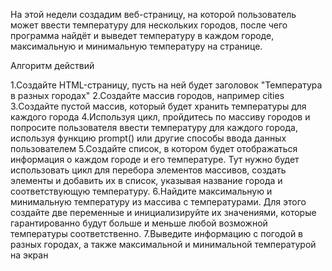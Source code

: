 На этой недели создадим веб-страницу, на которой пользователь может ввести температуру для нескольких городов, после чего программа найдёт и выведет температуру в каждом городе, максимальную и минимальную температуру на странице.



Алгоритм действий

1.Создайте HTML-страницу, пусть на ней будет заголовок "Температура в разных городах"
2.Создайте массив городов, например cities
3.Создайте пустой массив, который будет хранить температуры для каждого города
4.Используя цикл, пройдитесь по массиву городов и попросите пользователя ввести температуру для каждого города, используя функцию prompt() или другие способы ввода данных пользователем
5.Создайте список, в котором будет отображаться информация о каждом городе и его температуре. Тут нужно будет использовать цикл для перебора элементов массивов, создать элементы и добавить их в список, указывая название города и соответствующую температуру.
6.Найдите максимальную и минимальную температуру из массива с температурами. Для этого создайте две переменные и инициализируйте их значениями, которые гарантированно будут больше и меньше любой возможной температуры соответственно.
7.Выведите информацию с погодой в разных городах, а также максимальной и минимальной температурой на экран
